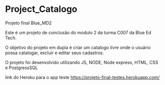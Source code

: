 # Project_Catalogo
Projeto final Blue_MD2

Este é um projeto de conclusão do modulo 2 da  turma C007 da Blue Ed Tech. 

O objetivo do projeto em dupla é criar um catalogo livre onde o usuário possa catalogar, excluir e editar seus cadastros. 

O projeto foi desenvolvido utilizando JS, NODE, Node express, HTML, CSS e PostgressSQL

link do Heroku para o app teste
https://projeto-final-testes.herokuapp.com/
